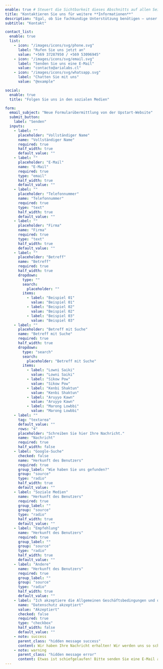 ```yaml
---
enable: true # Steuert die Sichtbarkeit dieses Abschnitts auf allen Seiten, auf denen er verwendet wird
title: "Kontaktieren Sie uns für weitere **Informationen**"
description: "Egal, ob Sie fachkundige Unterstützung benötigen – unser Team steht Ihnen bei jedem Schritt zur Seite."
subtitle: "Kontakt"

contact_list:
  enable: true
  list:
    - icon: "/images/icons/svg/phone.svg"
      label: "Rufen Sie uns jetzt an"
      value: "+569 37287950 / +569 53096945"
    - icon: "/images/icons/svg/email.svg"
      label: "Senden Sie uns eine E-Mail"
      value: "contacto@arialabs.cl"
    - icon: "/images/icons/svg/whatsapp.svg"
      label: "Chatten Sie mit uns"
      value: "@example"

social:
  enable: true
  title: "Folgen Sie uns in den sozialen Medien"

form:
  email_subject: "Neue Formularübermittlung von der Upstart-Website"
  submit_button:
    label: "Senden"
  inputs:
    - label: ""
      placeholder: "Vollständiger Name"
      name: "Vollständiger Name"
      required: true
      half_width: true
      default_value: ""
    - label: ""
      placeholder: "E-Mail"
      name: "E-Mail"
      required: true
      type: "email"
      half_width: true
      default_value: ""
    - label: ""
      placeholder: "Telefonnummer"
      name: "Telefonnummer"
      required: true
      type: "text"
      half_width: true
      default_value: ""
    - label: ""
      placeholder: "Firma"
      name: "Firma"
      required: true
      type: "text"
      half_width: true
      default_value: ""
    - label: ""
      placeholder: "Betreff"
      name: "Betreff"
      required: true
      half_width: true
      dropdown:
        type: ""
        search:
          placeholder: ""
        items:
          - label: "Beispiel 01"
            value: "Beispiel 01"
          - label: "Beispiel 02"
            value: "Beispiel 02"
          - label: "Beispiel 03"
            value: "Beispiel 03"
    - label: ""
      placeholder: "Betreff mit Suche"
      name: "Betreff mit Suche"
      required: true
      half_width: true
      dropdown:
        type: "search"
        search:
          placeholder: "Betreff mit Suche"
        items:
          - label: "Lowni Saiki"
            value: "Lowni Saiki"
          - label: "Sikow Pow"
            value: "Sikow Pow"
          - label: "Kenbi Shaktun"
            value: "Kenbi Shaktun"
          - label: "Aruyyo Kawn"
            value: "Aruyyo Kawn"
          - label: "Marong Lowbbi"
            value: "Marong Lowbbi"
    - label: ""
      tag: "textarea"
      default_value: ""
      rows: "4"
      placeholder: "Schreiben Sie hier Ihre Nachricht."
      name: "Nachricht"
      required: true
      half_width: false
    - label: "Google-Suche"
      checked: false
      name: "Herkunft des Benutzers"
      required: true
      group_label: "Wie haben Sie uns gefunden?"
      group: "source"
      type: "radio"
      half_width: true
      default_value: ""
    - label: "Soziale Medien"
      name: "Herkunft des Benutzers"
      required: true
      group_label: ""
      group: "source"
      type: "radio"
      half_width: true
      default_value: ""
    - label: "Empfehlung"
      name: "Herkunft des Benutzers"
      required: true
      group_label: ""
      group: "source"
      type: "radio"
      half_width: true
      default_value: ""
    - label: "Andere"
      name: "Herkunft des Benutzers"
      required: true
      group_label: ""
      group: "source"
      type: "radio"
      half_width: true
      default_value: ""
    - label: "Ich akzeptiere die Allgemeinen Geschäftsbedingungen und die [Datenschutzrichtlinie](/contact/)."
      name: "Datenschutz akzeptiert"
      value: "Akzeptiert"
      checked: false
      required: true
      type: "checkbox"
      half_width: false
      default_value: ""
    - note: success
      parent_class: "hidden message success"
      content: Wir haben Ihre Nachricht erhalten! Wir werden uns so schnell wie möglich bei Ihnen melden.
    - note: warning
      parent_class: "hidden message error"
      content: Etwas ist schiefgelaufen! Bitte senden Sie eine E-Mail an [upstart-astro-theme@gmail.com](mailto:upstart-astro-theme@gmail.com), um ein Ticket zu senden.
---
```

